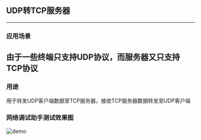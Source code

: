 ## UDP转TCP服务器
---
### 应用场景
由于一些终端只支持UDP协议，而服务器又只支持TCP协议 
---
### 用途
用于转发UDP客户端数据至TCP服务器，接收TCP服务器数据转发至UDP客户端
### 网络调试助手测试效果图
![demo](https://github.com/gq-tang/transform/blob/master/resource/demo.png,"demo")